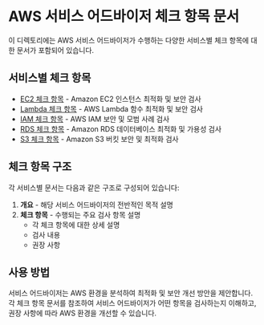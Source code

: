 # AWS 서비스 어드바이저 체크 항목 문서

이 디렉토리에는 AWS 서비스 어드바이저가 수행하는 다양한 서비스별 체크 항목에 대한 문서가 포함되어 있습니다.

## 서비스별 체크 항목

- [EC2 체크 항목](ec2_checks.md) - Amazon EC2 인스턴스 최적화 및 보안 검사
- [Lambda 체크 항목](lambda_checks.md) - AWS Lambda 함수 최적화 및 보안 검사
- [IAM 체크 항목](iam_checks.md) - AWS IAM 보안 및 모범 사례 검사
- [RDS 체크 항목](rds_checks.md) - Amazon RDS 데이터베이스 최적화 및 가용성 검사
- [S3 체크 항목](s3_checks.md) - Amazon S3 버킷 보안 및 최적화 검사

## 체크 항목 구조

각 서비스별 문서는 다음과 같은 구조로 구성되어 있습니다:

1. **개요** - 해당 서비스 어드바이저의 전반적인 목적 설명
2. **체크 항목** - 수행되는 주요 검사 항목 설명
   - 각 체크 항목에 대한 상세 설명
   - 검사 내용
   - 권장 사항

## 사용 방법

서비스 어드바이저는 AWS 환경을 분석하여 최적화 및 보안 개선 방안을 제안합니다. 각 체크 항목 문서를 참조하여 서비스 어드바이저가 어떤 항목을 검사하는지 이해하고, 권장 사항에 따라 AWS 환경을 개선할 수 있습니다.